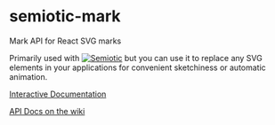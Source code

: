 # semiotic-mark
Mark API for React SVG marks

Primarily used with [![Semiotic](semiotic_logo_horizontal.png "semiotic")](https://github.com/emeeks/semiotic/) but you can use it to replace any SVG elements in your applications for convenient sketchiness or automatic animation.

[Interactive Documentation](https://emeeks.github.io/semiotic-mark/)

[API Docs on the wiki](https://github.com/emeeks/semiotic-mark/wiki)